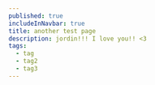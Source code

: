 ```yaml
---
published: true
includeInNavbar: true
title: another test page
description: jordin!!! I love you!! <3
tags:
  - tag
  - tag2
  - tag3
---
```

